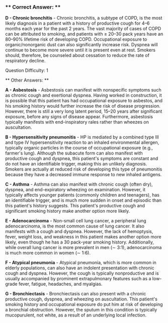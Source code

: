 ### ** Correct Answer: **

**D - Chronic bronchitis** - Chronic bronchitis, a subtype of COPD, is the most likely diagnosis in a patient with a history of productive cough for 4–6 months each year for the past 2 years. The vast majority of cases of COPD can be attributed to smoking, and patients with ≥ 20–30 pack years have an 80–90% lifetime risk of developing COPD. Occupational exposure to organic/nonorganic dust can also significantly increase risk. Dyspnea will continue to become more severe until it is present even at rest. Smokers should, therefore, be counseled about cessation to reduce the rate of respiratory decline.

Question Difficulty: 1

** Other Answers: **

**A - Asbestosis** - Asbestosis can manifest with nonspecific symptoms such as chronic cough and exertional dyspnea. Having worked in construction, it is possible that this patient has had occupational exposure to asbestos, and his smoking history would further increase the risk of disease progression. However, there is still a very long latent period, 15–20 years after significant exposure, before any signs of disease appear. Furthermore, asbestosis typically manifests with end-inspiratory rales rather than wheezes on auscultation.

**B - Hypersensitivity pneumonitis** - HP is mediated by a combined type III and type IV hypersensitivity reaction to an inhaled environmental allergen, typically organic particles in the course of occupational exposure (e.g., farmer's lung). Although the subacute form can also manifest with productive cough and dyspnea, this patient's symptoms are constant and do not have an identifiable trigger, making this an unlikely diagnosis. Smokers are actually at reduced risk of developing this type of pneumonitis because they have a decreased immune response to new inhaled antigens.

**C - Asthma** - Asthma can also manifest with chronic cough (often dry), dyspnea, and end-expiratory wheezing on examination. However, it typically affects younger patients (commonly children and teenagers), has an identifiable trigger, and is much more sudden in onset and episodic than this patient's history suggests. This patient's productive cough and significant smoking history make another option more likely.

**E - Adenocarcinoma** - Non-small cell lung cancer, a peripheral lung adenocarcinoma, is the most common cause of lung cancer. It also manifests with a cough and dyspnea. However, the lack of hemoptysis, fever, weight loss, and weakness in this patient makes another option more likely, even though he has a 30 pack-year smoking history. Additionally, while overall lung cancer is more prevalent in men (∼ 3:1), adenocarcinoma is much more common in women (∼ 1:6).

**F - Atypical pneumonia** - Atypical pneumonia, which is more common in elderly populations, can also have an indolent presentation with chronic cough and dyspnea. However, the cough is typically nonproductive and is usually accompanied by prominent extrapulmonary features such as a low-grade fever, fatigue, headaches, and myalgias.

**G - Bronchiectasis** - Bronchiectasis can also present with a chronic productive cough, dyspnea, and wheezing on auscultation. This patient's smoking history and occupational exposure do put him at risk of developing a bronchial obstruction. However, the sputum in this condition is typically mucopurulent, not white, as a result of an underlying local infection.

